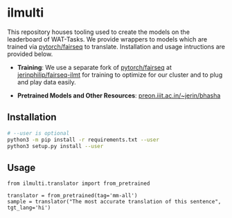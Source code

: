 # ilmulti

This repository houses tooling used to create the models on the
leaderboard of WAT-Tasks. We provide wrappers to models which are
trained via [pytorch/fairseq](http://github.com/pytorch/fairseq) to
translate. Installation and usage intructions are provided below.

* **Training**: We use a separate fork of
  [pytorch/fairseq](http://github.com/pytorch/fairseq) at
  [jerinphilip/fairseq-ilmt](http://github.com/jerinphilip/fairseq-ilmt) for
  training to optimize for our cluster and to plug and play data
  easily.

* **Pretrained Models and Other Resources**: 
  [preon.iiit.ac.in/~jerin/bhasha](http://preon.iiit.ac.in/~jerin/bhasha)


## Installation

```bash
# --user is optional
python3 -m pip install -r requirements.txt --user  
python3 setup.py install --user 

```

## Usage

```python3
from ilmulti.translator import from_pretrained

translator = from_pretrained(tag='mm-all')
sample = translator("The most accurate translation of this sentence", tgt_lang='hi')
```
